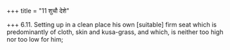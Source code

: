 +++
title = "11 शुचौ देशे"

+++
6.11. Setting up in a clean place his own \[suitable\] firm seat which
is predominantly of cloth, skin and kusa-grass, and which, is neither
too high nor too low for him;
